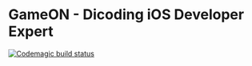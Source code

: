 # GameON - Dicoding iOS Developer Expert
[![Codemagic build status](https://api.codemagic.io/apps/67058383323b034ccb76e0a5/ios-project-debug/status_badge.svg)](https://codemagic.io/app/67058383323b034ccb76e0a5/ios-project-debug/latest_build)
